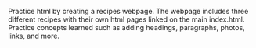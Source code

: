 Practice html by creating a recipes webpage.  The webpage includes three different recipes with their own html pages linked on the main index.html.  Practice concepts learned such as adding headings, paragraphs, photos, links, and more.  